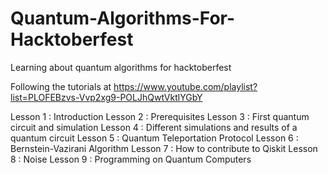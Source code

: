 # Quantum-Algorithms-For-Hacktoberfest
Learning about quantum algorithms for hacktoberfest

Following the tutorials at https://www.youtube.com/playlist?list=PLOFEBzvs-Vvp2xg9-POLJhQwtVktlYGbY

Lesson 1 : Introduction
Lesson 2 : Prerequisites
Lesson 3 : First quantum circuit and simulation
Lesson 4 : Different simulations and results of a quantum circuit
Lesson 5 : Quantum Teleportation Protocol
Lesson 6 : Bernstein-Vazirani Algorithm
Lesson 7 : How to contribute to Qiskit
Lesson 8 : Noise
Lesson 9 : Programming on Quantum Computers
